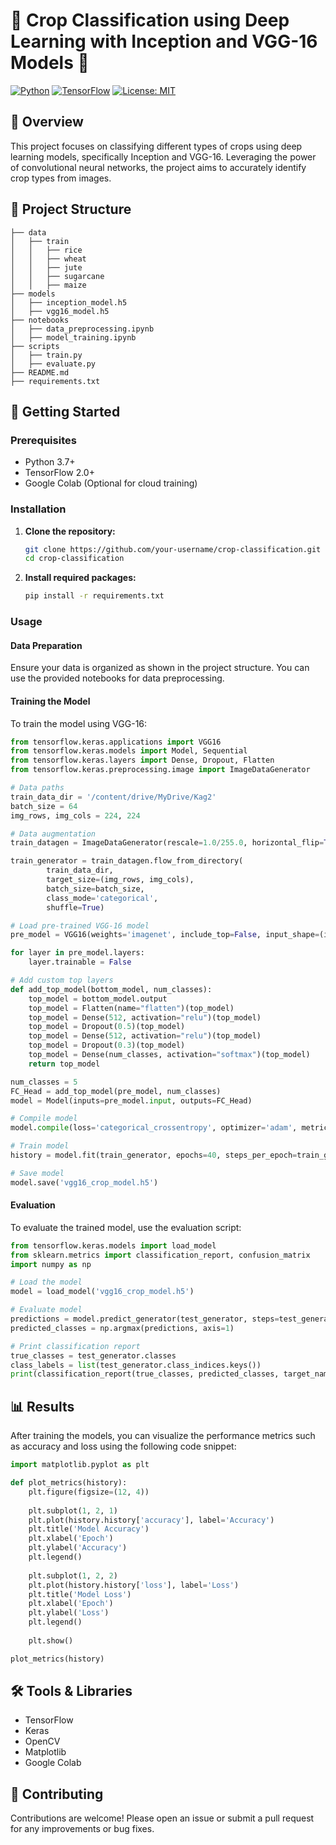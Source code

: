 
# 🌾 Crop Classification using Deep Learning with Inception and VGG-16 Models 🌾

[![Python](https://img.shields.io/badge/python-v3.7+-blue.svg)](https://www.python.org/downloads/)
[![TensorFlow](https://img.shields.io/badge/TensorFlow-2.0+-orange.svg)](https://www.tensorflow.org/)
[![License: MIT](https://img.shields.io/badge/License-MIT-yellow.svg)](https://opensource.org/licenses/MIT)

## 📜 Overview

This project focuses on classifying different types of crops using deep learning models, specifically Inception and VGG-16. Leveraging the power of convolutional neural networks, the project aims to accurately identify crop types from images.

## 📂 Project Structure

```plaintext
├── data
│   ├── train
│   │   ├── rice
│   │   ├── wheat
│   │   ├── jute
│   │   ├── sugarcane
│   │   ├── maize
├── models
│   ├── inception_model.h5
│   ├── vgg16_model.h5
├── notebooks
│   ├── data_preprocessing.ipynb
│   ├── model_training.ipynb
├── scripts
│   ├── train.py
│   ├── evaluate.py
├── README.md
├── requirements.txt
```

## 🚀 Getting Started

### Prerequisites

- Python 3.7+
- TensorFlow 2.0+
- Google Colab (Optional for cloud training)

### Installation

1. **Clone the repository:**
    ```bash
    git clone https://github.com/your-username/crop-classification.git
    cd crop-classification
    ```

2. **Install required packages:**
    ```bash
    pip install -r requirements.txt
    ```

### Usage

#### Data Preparation

Ensure your data is organized as shown in the project structure. You can use the provided notebooks for data preprocessing.

#### Training the Model

To train the model using VGG-16:

```python
from tensorflow.keras.applications import VGG16
from tensorflow.keras.models import Model, Sequential
from tensorflow.keras.layers import Dense, Dropout, Flatten
from tensorflow.keras.preprocessing.image import ImageDataGenerator

# Data paths
train_data_dir = '/content/drive/MyDrive/Kag2'
batch_size = 64
img_rows, img_cols = 224, 224

# Data augmentation
train_datagen = ImageDataGenerator(rescale=1.0/255.0, horizontal_flip=True, vertical_flip=True, rotation_range=90)

train_generator = train_datagen.flow_from_directory(
        train_data_dir,
        target_size=(img_rows, img_cols),
        batch_size=batch_size,
        class_mode='categorical',
        shuffle=True)

# Load pre-trained VGG-16 model
pre_model = VGG16(weights='imagenet', include_top=False, input_shape=(img_rows, img_cols, 3))

for layer in pre_model.layers:
    layer.trainable = False

# Add custom top layers
def add_top_model(bottom_model, num_classes):
    top_model = bottom_model.output
    top_model = Flatten(name="flatten")(top_model)
    top_model = Dense(512, activation="relu")(top_model)
    top_model = Dropout(0.5)(top_model)
    top_model = Dense(512, activation="relu")(top_model)
    top_model = Dropout(0.3)(top_model)
    top_model = Dense(num_classes, activation="softmax")(top_model)
    return top_model

num_classes = 5
FC_Head = add_top_model(pre_model, num_classes)
model = Model(inputs=pre_model.input, outputs=FC_Head)

# Compile model
model.compile(loss='categorical_crossentropy', optimizer='adam', metrics=['accuracy'])

# Train model
history = model.fit(train_generator, epochs=40, steps_per_epoch=train_generator.samples // batch_size)

# Save model
model.save('vgg16_crop_model.h5')
```

#### Evaluation

To evaluate the trained model, use the evaluation script:

```python
from tensorflow.keras.models import load_model
from sklearn.metrics import classification_report, confusion_matrix
import numpy as np

# Load the model
model = load_model('vgg16_crop_model.h5')

# Evaluate model
predictions = model.predict_generator(test_generator, steps=test_generator.samples // batch_size)
predicted_classes = np.argmax(predictions, axis=1)

# Print classification report
true_classes = test_generator.classes
class_labels = list(test_generator.class_indices.keys())
print(classification_report(true_classes, predicted_classes, target_names=class_labels))
```

## 📊 Results

After training the models, you can visualize the performance metrics such as accuracy and loss using the following code snippet:

```python
import matplotlib.pyplot as plt

def plot_metrics(history):
    plt.figure(figsize=(12, 4))
    
    plt.subplot(1, 2, 1)
    plt.plot(history.history['accuracy'], label='Accuracy')
    plt.title('Model Accuracy')
    plt.xlabel('Epoch')
    plt.ylabel('Accuracy')
    plt.legend()
    
    plt.subplot(1, 2, 2)
    plt.plot(history.history['loss'], label='Loss')
    plt.title('Model Loss')
    plt.xlabel('Epoch')
    plt.ylabel('Loss')
    plt.legend()
    
    plt.show()

plot_metrics(history)
```

## 🛠️ Tools & Libraries

- TensorFlow
- Keras
- OpenCV
- Matplotlib
- Google Colab


## 🤝 Contributing

Contributions are welcome! Please open an issue or submit a pull request for any improvements or bug fixes.
